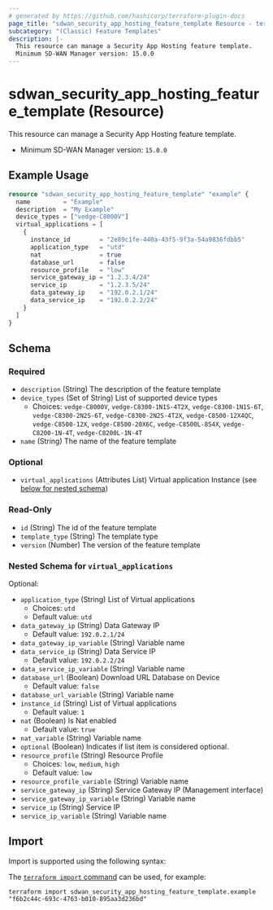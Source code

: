 ```yaml
---
# generated by https://github.com/hashicorp/terraform-plugin-docs
page_title: "sdwan_security_app_hosting_feature_template Resource - terraform-provider-sdwan"
subcategory: "(Classic) Feature Templates"
description: |-
  This resource can manage a Security App Hosting feature template.
  Minimum SD-WAN Manager version: 15.0.0
---
```


# sdwan_security_app_hosting_feature_template (Resource)

This resource can manage a Security App Hosting feature template.
  - Minimum SD-WAN Manager version: `15.0.0`

## Example Usage

```terraform
resource "sdwan_security_app_hosting_feature_template" "example" {
  name         = "Example"
  description  = "My Example"
  device_types = ["vedge-C8000V"]
  virtual_applications = [
    {
      instance_id        = "2e89c1fe-440a-43f5-9f3a-54a9836fdbb5"
      application_type   = "utd"
      nat                = true
      database_url       = false
      resource_profile   = "low"
      service_gateway_ip = "1.2.3.4/24"
      service_ip         = "1.2.3.5/24"
      data_gateway_ip    = "192.0.2.1/24"
      data_service_ip    = "192.0.2.2/24"
    }
  ]
}
```

<!-- schema generated by tfplugindocs -->
## Schema

### Required

- `description` (String) The description of the feature template
- `device_types` (Set of String) List of supported device types
  - Choices: `vedge-C8000V`, `vedge-C8300-1N1S-4T2X`, `vedge-C8300-1N1S-6T`, `vedge-C8300-2N2S-6T`, `vedge-C8300-2N2S-4T2X`, `vedge-C8500-12X4QC`, `vedge-C8500-12X`, `vedge-C8500-20X6C`, `vedge-C8500L-8S4X`, `vedge-C8200-1N-4T`, `vedge-C8200L-1N-4T`
- `name` (String) The name of the feature template

### Optional

- `virtual_applications` (Attributes List) Virtual application Instance (see [below for nested schema](#nestedatt--virtual_applications))

### Read-Only

- `id` (String) The id of the feature template
- `template_type` (String) The template type
- `version` (Number) The version of the feature template

<a id="nestedatt--virtual_applications"></a>
### Nested Schema for `virtual_applications`

Optional:

- `application_type` (String) List of Virtual applications
  - Choices: `utd`
  - Default value: `utd`
- `data_gateway_ip` (String) Data Gateway IP 
  - Default value: `192.0.2.1/24`
- `data_gateway_ip_variable` (String) Variable name
- `data_service_ip` (String) Data Service IP
  - Default value: `192.0.2.2/24`
- `data_service_ip_variable` (String) Variable name
- `database_url` (Boolean) Download URL Database on Device
  - Default value: `false`
- `database_url_variable` (String) Variable name
- `instance_id` (String) List of Virtual applications
  - Default value: `1`
- `nat` (Boolean) Is Nat enabled
  - Default value: `true`
- `nat_variable` (String) Variable name
- `optional` (Boolean) Indicates if list item is considered optional.
- `resource_profile` (String) Resource Profile
  - Choices: `low`, `medium`, `high`
  - Default value: `low`
- `resource_profile_variable` (String) Variable name
- `service_gateway_ip` (String) Service Gateway IP (Management interface)
- `service_gateway_ip_variable` (String) Variable name
- `service_ip` (String) Service IP
- `service_ip_variable` (String) Variable name

## Import

Import is supported using the following syntax:

The [`terraform import` command](https://developer.hashicorp.com/terraform/cli/commands/import) can be used, for example:

```shell
terraform import sdwan_security_app_hosting_feature_template.example "f6b2c44c-693c-4763-b010-895aa3d236bd"
```
